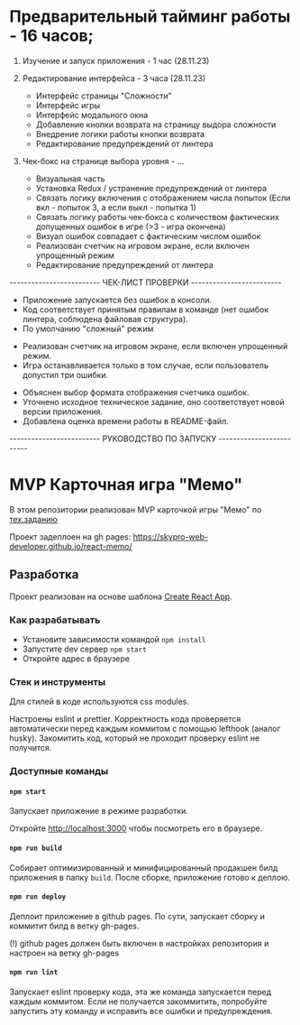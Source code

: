 # Предварительный тайминг работы - 16 часов;

1. Изучение и запуск приложения - 1 час (28.11.23)

2. Редактирование интерфейса - 3 часа (28.11.23)
    + Интерфейс страницы "Сложности"
    + Интерфейс игры
    + Интерфейс модального окна
    + Добавление кнопки возврата на страницу выдора сложности
    + Внедрение логики работы кнопки возврата
    + Редактирование предупреждений от линтера

3. Чек-бокс на странице выбора уровня - ... 
    + Визуальная часть 
    + Установка Redux / устранение предупреждений от линтера
    + Связать логику включения с отображением числа попыток (Если вкл - попыток 3, а если выкл - попытка 1)
    + Связать логику работы чек-бокса с количеством фактических допущенных ошибок в игре (>3 - игра окончена)
    - Визуал ошибок совпадает с фактическим числом ошибок
    - Реализован счетчик на игровом экране, если включен упрощенный режим
    - Редактирование предупреждений от линтера




------------------------- ЧЕК-ЛИСТ ПРОВЕРКИ -------------------------

+ Приложение запускается без ошибок в консоли.
+ Код соответствует принятым правилам в команде (нет ошибок линтера, соблюдена файловая структура).
+ По умолчанию "сложный" режим
- Реализован счетчик на игровом экране, если включен упрощенный режим.
- Игра останавливается только в том случае, если пользователь допустил три ошибки.
+ Объяснен выбор формата отображения счетчика ошибок.
+ Уточнено исходное техническое задание, оно соответствует новой версии приложения.
+ Добавлена оценка времени работы в README-файл.




------------------------- РУКОВОДСТВО ПО ЗАПУСКУ -------------------------

# MVP Карточная игра "Мемо"

В этом репозитории реализован MVP карточкой игры "Мемо" по [тех.заданию](./docs/mvp-spec.md)

Проект задеплоен на gh pages:
https://skypro-web-developer.github.io/react-memo/

## Разработка

Проект реализован на основе шаблона [Create React App](https://github.com/facebook/create-react-app).

### Как разрабатывать

- Установите зависимости командой `npm install`
- Запустите dev сервер `npm start`
- Откройте адрес в браузере

### Стек и инструменты

Для стилей в коде используются css modules.

Настроены eslint и prettier. Корректность кода проверяется автоматически перед каждым коммитом с помощью lefthook (аналог husky). Закомитить код, который не проходит проверку eslint не получится.

### Доступные команды

#### `npm start`

Запускает приложение в режиме разработки.

Откройте [http://localhost:3000](http://localhost:3000) чтобы посмотреть его в браузере.

#### `npm run build`

Собирает оптимизированный и минифицированный продакшен билд приложения в папку `build`.
После сборке, приложение готово к деплою.

#### `npm run deploy`

Деплоит приложение в github pages. По сути, запускает сборку и коммитит билд в ветку gh-pages.

(!) github pages должен быть включен в настройках репозитория и настроен на ветку gh-pages

#### `npm run lint`

Запускает eslint проверку кода, эта же команда запускается перед каждым коммитом.
Если не получается закоммитить, попробуйте запустить эту команду и исправить все ошибки и предупреждения.
